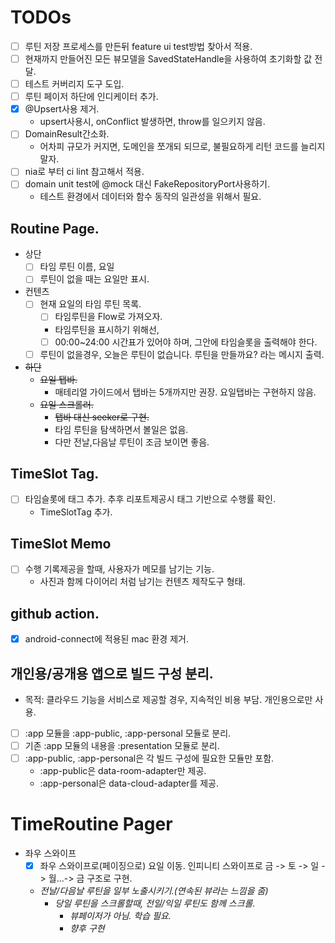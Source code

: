 # TODOs
- [ ] 루틴 저장 프로세스를 만든뒤 feature ui test방법 찾아서 적용.
- [ ] 현재까지 만들어진 모든 뷰모델을 SavedStateHandle을 사용하여 초기화할 값 전달.
- [ ] 테스트 커버리지 도구 도입.
- [ ] 루틴 페이저 하단에 인디케이터 추가.
- [x] @Upsert사용 제거.
  - upsert사용시, onConflict 발생하면, throw를 일으키지 않음.
- [ ] DomainResult간소화.
  - 어차피 규모가 커지면, 도메인을 쪼개되 되므로, 불필요하게 리턴 코드를 늘리지 말자.
- [ ] nia로 부터 ci lint 참고해서 적용.
- [ ] domain unit test에 @mock 대신 FakeRepositoryPort사용하기.
  - 테스트 환경에서 데이터와 함수 동작의 일관성을 위해서 필요.

## Routine Page.
- 상단
  - [ ] 타임 루틴 이름, 요일
  - [ ] 루틴이 없을 때는 요일만 표시.

- 컨텐츠
  - [ ] 현재 요일의 타임 루틴 목록.
    - [ ] 타임루틴을 Flow로 가져오자.
    - 타임루틴을 표시하기 위해선,
    - [ ] 00:00~24:00 시간표가 있어야 하며, 그안에 타임슬롯을 출력해야 한다.
  - [ ] 루틴이 없을경우, 오늘은 루틴이 없습니다. 루틴을 만들까요? 라는 메시지 출력.

- ~~하단~~
  - ~~요일 탭바.~~
    - 매테리얼 가이드에서 탭바는 5개까지만 권장. 요일탭바는 구현하지 않음.
  - ~~요일 스크롤러.~~
    - ~~탭바 대신 seeker로 구현.~~
    - 타임 루틴을 탐색하면서 볼일은 없음.
    - 다만 전날,다음날 루틴이 조금 보이면 좋음.


## TimeSlot Tag.
- [ ] 타임슬롯에 태그 추가. 추후 리포트제공시 태그 기반으로 수행률 확인.
  - TimeSlotTag 추가.

## TimeSlot Memo
- [ ] 수행 기록제공을 할때, 사용자가 메모를 남기는 기능. 
  - 사진과 함께 다이어리 처럼 남기는 컨텐츠 제작도구 형태.

## github action.
- [x] android-connect에 적용된 mac 환경 제거.


## 개인용/공개용 앱으로 빌드 구성 분리.
- 목적: 클라우드 기능을 서비스로 제공할 경우, 지속적인 비용 부담. 개인용으로만 사용.
- [ ] :app 모듈을 :app-public, :app-personal 모듈로 분리.
- [ ] 기존 :app 모듈의 내용을 :presentation 모듈로 분리.
- [ ] :app-public, :app-personal은 각 빌드 구성에 필요한 모듈만 포함.
  - :app-public은 data-room-adapter만 제공.
  - :app-personal은 data-cloud-adapter를 제공.


# TimeRoutine Pager
- 좌우 스와이프
  - [x] 좌우 스와이프로(페이징으로) 요일 이동. 인피니티 스와이프로 금 -> 토 -> 일 -> 월...-> 금 구조로 구현.
  - *전날/다음날 루틴을 일부 노출시키기.(연속된 뷰라는 느낌을 줌)*
    - *당일 루틴을 스크롤할때, 전일/익일 루틴도 함께 스크롤.*
      - *뷰페이저가 아님. 학습 필요.*
      - *향후 구현*